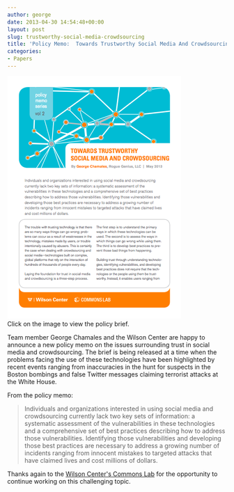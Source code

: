 ```yaml
---
author: george
date: 2013-04-30 14:54:48+00:00
layout: post
slug: trustworthy-social-media-crowdsourcing
title: 'Policy Memo:  Towards Trustworthy Social Media And Crowdsourcing'
categories:
- Papers
---
```

<div id="post_img" style="width:409px">
<a href="http://www.scribd.com/doc/138508756/Towards-Trustworthy-Social-Media-and-Crowdsourcing"><img src="/images/posts/Policy-Brief.png" width="399">
</a>Click on the image to view the policy brief.
</div>

Team member George Chamales and the Wilson Center are happy to announce a new policy memo on the issues surrounding trust in social media and crowdsourcing.  The brief is being released at a time when the problems facing the use of these technologies have been highlighted by recent events ranging from inaccuracies in the hunt for suspects in the Boston bombings and false Twitter messages claiming terrorist attacks at the White House.

From the policy memo:

<blockquote>Individuals and organizations interested in using social media and crowdsourcing currently lack two key sets of information: a systematic assessment of the vulnerabilities in these technologies and a comprehensive set of best practices describing how to address those vulnerabilities. Identifying those vulnerabilities and developing those best practices are necessary to address a growing number of incidents ranging from innocent mistakes to targeted attacks that have claimed lives and cost millions of dollars.</blockquote>

Thanks again to the [Wilson Center's Commons Lab](http://wilsoncommonslab.org/) for the opportunity to continue working on this challenging topic.
